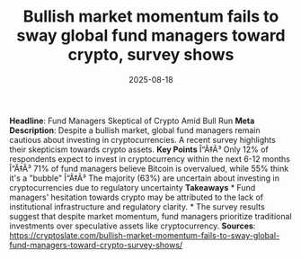 ﻿---
title: Bullish market momentum fails to sway global fund managers toward crypto, survey
  shows
date: '2025-08-18'
category: Markets
image: "/images/generated/briefs/2025-08-18/bullish market momentum fails to sway global fund managers t.svg"

summary: ''
slug: bullish market momentum fails to sway global fund managers t
source_urls:
- https://cryptoslate.com/bullish-market-momentum-fails-to-sway-global-fund-managers-toward-crypto-survey-shows/
seo:
  title: Bullish market momentum fails to sway global fund managers toward crypto,
    survey shows | Hash n Hedge
  description: ''
  keywords:
  - news
  - markets
  - brief
---

**Headline**: Fund Managers Skeptical of Crypto Amid Bull Run  **Meta Description**: Despite a bullish market, global fund managers remain cautious about investing in cryptocurrencies. A recent survey highlights their skepticism towards crypto assets.  **Key Points**  Î“Ã‡Ã³ Only 12% of respondents expect to invest in cryptocurrency within the next 6-12 months Î“Ã‡Ã³ 71% of fund managers believe Bitcoin is overvalued, while 55% think it's a "bubble" Î“Ã‡Ã³ The majority (63%) are uncertain about investing in cryptocurrencies due to regulatory uncertainty  **Takeaways**  * Fund managers' hesitation towards crypto may be attributed to the lack of institutional infrastructure and regulatory clarity. * The survey results suggest that despite market momentum, fund managers prioritize traditional investments over speculative assets like cryptocurrency.  **Sources**:  https://cryptoslate.com/bullish-market-momentum-fails-to-sway-global-fund-managers-toward-crypto-survey-shows/ 
